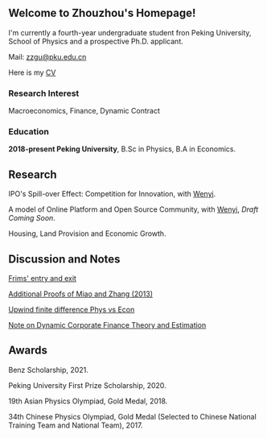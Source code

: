 ## Welcome to Zhouzhou's Homepage!

I'm currently a fourth-year undergraduate student fron Peking University, School of Physics and a prospective Ph.D. applicant.
  
Mail: <zzgu@pku.edu.cn>

Here is my [CV](homepage/CV_Online.pdf)

### Research Interest
Macroeconomics, Finance, Dynamic Contract

### Education
**2018-present Peking University**, B.Sc in Physics, B.A in Economics.



## Research
IPO's Spill-over Effect: Competition for Innovation,  with [Wenyi](https://wenyiyin.github.io/).


A model of Online Platform and Open Source Community, with [Wenyi](https://wenyiyin.github.io/), _Draft Coming Soon_.

Housing, Land Provision and Economic Growth.

## Discussion and Notes
[Frims' entry and exit](/life_cycle.pdf)

<!--[Discussion on LCP solver and Heterogenous Agent Model in Continuous-Time](/LCP_1995_note.pdf)-->

[Additional Proofs of Miao and Zhang (2013)](/Additional_proof_Miao_Zhang_2013.pdf)


[Upwind finite difference Phys vs Econ](/Upwind.pdf)

[Note on Dynamic Corporate Finance Theory and Estimation](/Note_dynamic.pdf)

<!--_I am not quite sure the original method applies if $G^X_t$ is not differentiable somewhere._-->

## Awards
Benz Scholarship, 2021.

Peking University First Prize Scholarship, 2020.

19th Asian Physics Olympiad, Gold Medal, 2018.

34th Chinese Physics Olympiad, Gold Medal (Selected to Chinese National Training Team and National Team), 2017.

<!--

You can use the [editor on GitHub](https://github.com/OAHINIH/homepage/edit/main/README.md) to maintain and preview the content for your website in Markdown files.

Whenever you commit to this repository, GitHub Pages will run [Jekyll](https://jekyllrb.com/) to rebuild the pages in your site, from the content in your Markdown files.

### Markdown

Markdown is a lightweight and easy-to-use syntax for styling your writing. It includes conventions for

```markdown
Syntax highlighted code block
www
# Header 1
## Header 2
### Header 3

- Bulleted
- List

1. Numbered
2. List

**Bold** and _Italic_ and `Code` text

[Link](url) and ![Image](src)
```

For more details see [GitHub Flavored Markdown](https://guides.github.com/features/mastering-markdown/).

### Jekyll Themes

Your Pages site will use the layout and styles from the Jekyll theme you have selected in your [repository settings](https://github.com/OAHINIH/homepage/settings/pages). The name of this theme is saved in the Jekyll `_config.yml` configuration file.
  
### Support or Contact


Having trouble with Pages? Check out our [documentation](https://docs.github.com/categories/github-pages-basics/) or [contact support](https://support.github.com/contact) and we’ll help you sort it out.
-->
